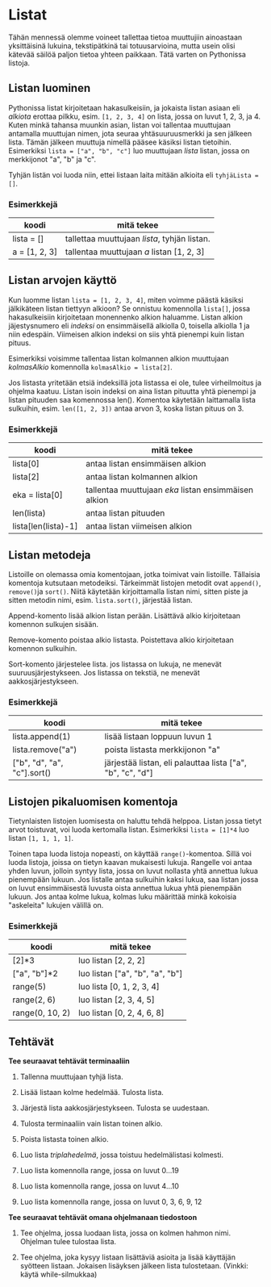 # Listat

Tähän mennessä olemme voineet tallettaa tietoa muuttujiin ainoastaan yksittäisinä lukuina, tekstipätkinä tai totuusarvioina, mutta usein olisi kätevää säilöä paljon tietoa yhteen paikkaan. Tätä varten on Pythonissa listoja.

## Listan luominen

Pythonissa listat kirjoitetaan hakasulkeisiin, ja jokaista listan asiaan eli _alkiota_ erottaa pilkku, esim. `[1, 2, 3, 4]` on lista, jossa on luvut 1, 2, 3, ja 4. Kuten minkä tahansa muunkin asian, listan voi tallentaa muuttujaan antamalla muuttujan nimen, jota seuraa yhtäsuuruusmerkki ja sen jälkeen lista. Tämän jälkeen muuttuja nimellä pääsee käsiksi listan tietoihin. Esimerkiksi `lista = ["a", "b", "c"]` luo muuttujaan _lista_ listan, jossa on merkkijonot "a", "b" ja "c".

Tyhjän listän voi luoda niin, ettei listaan laita mitään alkioita eli `tyhjäLista = []`.

### Esimerkkejä

| koodi | mitä tekee |
| ----- | ---------- |
|lista = []| tallettaa muuttujaan _lista_, tyhjän listan.|
|a = [1, 2, 3]| tallentaa muuttujaan _a_ listan [1, 2, 3]|


## Listan arvojen käyttö

Kun luomme listan `lista = [1, 2, 3, 4]`, miten voimme päästä käsiksi jälkikäteen listan tiettyyn alkioon? Se onnistuu komennolla `lista[]`, jossa hakasulkeisiin kirjoitetaan monennenko alkion haluamme. Listan alkion jäjestysnumero eli _indeksi_ on ensimmäisellä alkiolla 0, toisella alkiolla 1 ja niin edespäin. Viimeisen alkion indeksi on siis yhtä pienempi kuin listan pituus.

Esimerkiksi voisimme tallentaa listan kolmannen alkion muuttujaan _kolmasAlkio_ komennolla `kolmasAlkio = lista[2]`.

Jos listasta yritetään etsiä indeksillä jota listassa ei ole, tulee virheilmoitus ja ohjelma kaatuu. Listan isoin indeksi on aina listan pituutta yhtä pienempi ja listan pituuden saa komennossa len(). Komentoa käytetään laittamalla lista sulkuihin, esim. `len([1, 2, 3])` antaa arvon 3, koska listan pituus on 3.

### Esimerkkejä

| koodi | mitä tekee |
| ----- | ---------- |
|lista[0]| antaa listan ensimmäisen alkion|
|lista[2]| antaa listan kolmannen alkion|
|eka = lista[0]| tallentaa muuttujaan _eka_ listan ensimmäisen alkion|
|len(lista)| antaa listan pituuden|
| lista[len(lista)-1] | antaa listan viimeisen alkion|

## Listan metodeja

Listoille on olemassa omia komentojaan, jotka toimivat vain listoille. Tällaisia komentoja kutsutaan metodeiksi. Tärkeimmät listojen metodit ovat `append()`, `remove()`ja `sort()`. Niitä käytetään kirjoittamalla listan nimi, sitten piste ja sitten metodin nimi, esim. `lista.sort()`, järjestää listan.

Append-komento lisää alkion listan perään. Lisättävä alkio kirjoitetaan komennon sulkujen sisään.

Remove-komento poistaa alkio listasta. Poistettava alkio kirjoitetaan komennon sulkuihin.

Sort-komento järjestelee lista. jos listassa on lukuja, ne menevät suuruusjärjestykseen. Jos listassa on tekstiä, ne menevät aakkosjärjestykseen.

### Esimerkkejä

| koodi | mitä tekee |
| ----- | ---------- |
|lista.append(1)| lisää listaan loppuun luvun 1|
|lista.remove("a")| poista listasta merkkijonon "a"|
|["b", "d", "a", "c"].sort() | järjestää listan, eli palauttaa lista ["a", "b", "c", "d"]|

## Listojen pikaluomisen komentoja

Tietynlaisten listojen luomisesta on haluttu tehdä helppoa. Listan jossa tietyt arvot toistuvat, voi luoda kertomalla listan. Esimerkiksi `lista = [1]*4` luo listan `[1, 1, 1, 1]`.

Toinen tapa luoda listoja nopeasti, on käyttää `range()`-komentoa. Sillä voi luoda listoja, joissa on tietyn kaavan mukaisesti lukuja. Rangelle voi antaa yhden luvun, jolloin syntyy lista, jossa on luvut nollasta yhtä annettua lukua pienempään lukuun. Jos listalle antaa sulkuihin kaksi lukua, saa listan jossa on luvut ensimmäisestä luvusta oista annettua lukua yhtä pienempään lukuun. Jos antaa kolme lukua, kolmas luku määrittää minkä kokoisia "askeleita" lukujen välillä on.

### Esimerkkejä

| koodi | mitä tekee |
| ----- | ---------- |
|[2]*3| luo listan [2, 2, 2]|
|["a", "b"]*2 | luo listan ["a", "b", "a", "b"]|
| range(5) | luo lista [0, 1, 2, 3, 4]|
| range(2, 6)| luo listan [2, 3, 4, 5]
|range(0, 10, 2) | luo listan [0, 2, 4, 6, 8] |

## Tehtävät

**Tee seuraavat tehtävät terminaaliin**

1. Tallenna muuttujaan tyhjä lista.

1. Lisää listaan kolme hedelmää. Tulosta lista.

1. Järjestä lista aakkosjärjestykseen. Tulosta se uudestaan.

1. Tulosta terminaaliin vain listan toinen alkio.

1. Poista listasta toinen alkio.

1. Luo lista _triplahedelmä_, jossa toistuu hedelmälistasi kolmesti.

1. Luo lista komennolla range, jossa on luvut 0...19

1. Luo lista komennolla range, jossa on luvut 4...10

1. Luo lista komennolla range, jossa on luvut 0, 3, 6, 9, 12

**Tee seuraavat tehtävät omana ohjelmanaan tiedostoon**

1. Tee ohjelma, jossa luodaan lista, jossa on kolmen hahmon nimi. Ohjelman tulee tulostaa lista.

1. Tee ohjelma, joka kysyy listaan lisättäviä asioita ja lisää käyttäjän syötteen listaan. Jokaisen lisäyksen jälkeen lista tulostetaan. (Vinkki: käytä while-silmukkaa)

